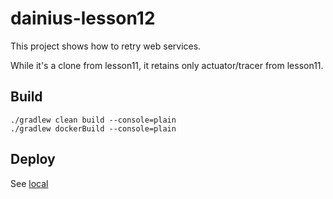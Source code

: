 # dainius-lesson12

This project shows how to retry web services. 

While it's a clone from lesson11, it retains only actuator/tracer from lesson11.

## Build

```
./gradlew clean build --console=plain
./gradlew dockerBuild --console=plain
```

## Deploy

See [local](local/README.md)
